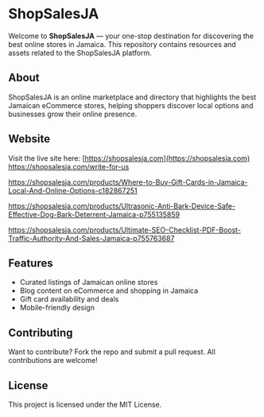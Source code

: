 # ShopSalesJA

Welcome to **ShopSalesJA** — your one-stop destination for discovering the best online stores in Jamaica. This repository contains resources and assets related to the ShopSalesJA platform.

## About

ShopSalesJA is an online marketplace and directory that highlights the best Jamaican eCommerce stores, helping shoppers discover local options and businesses grow their online presence.

## Website

Visit the live site here: [https://shopsalesja.com](https://shopsalesja.com)
https://shopsalesja.com/write-for-us

https://shopsalesja.com/products/Where-to-Buy-Gift-Cards-in-Jamaica-Local-And-Online-Options-c182867251

https://shopsalesja.com/products/Ultrasonic-Anti-Bark-Device-Safe-Effective-Dog-Bark-Deterrent-Jamaica-p755135859

https://shopsalesja.com/products/Ultimate-SEO-Checklist-PDF-Boost-Traffic-Authority-And-Sales-Jamaica-p755763687
## Features

- Curated listings of Jamaican online stores
- Blog content on eCommerce and shopping in Jamaica
- Gift card availability and deals
- Mobile-friendly design

## Contributing

Want to contribute? Fork the repo and submit a pull request. All contributions are welcome!

## License

This project is licensed under the MIT License.
